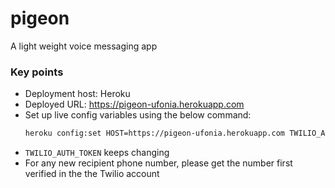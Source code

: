 # pigeon
A light weight voice messaging app

### Key points

- Deployment host: Heroku
- Deployed URL: https://pigeon-ufonia.herokuapp.com
- Set up live config variables using the below command:
  ```bash
  heroku config:set HOST=https://pigeon-ufonia.herokuapp.com TWILIO_ACCOUNT_SID=ACebd6cd2cf151d10cc31d86e6ea3a8219 TWILIO_AUTH_TOKEN=xxxxxxxxxx --app pigeon-ufonia```
- `TWILIO_AUTH_TOKEN` keeps changing
- For any new recipient phone number, please get the number first verified in the the Twilio account